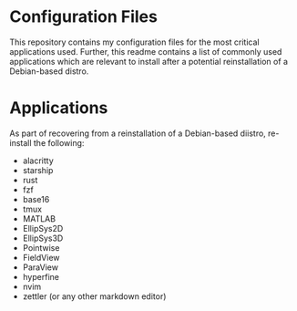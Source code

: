 # Configuration Files
This repository contains my configuration files for the most critical applications used. Further, this readme contains a list of commonly used applications which are relevant to install after a potential reinstallation of a Debian-based distro.

# Applications
As part of recovering from a reinstallation of a Debian-based diistro, re-install the following:
- alacritty
- starship
- rust
- fzf
- base16
- tmux
- MATLAB
- EllipSys2D
- EllipSys3D
- Pointwise
- FieldView
- ParaView
- hyperfine
- nvim
- zettler (or any other markdown editor)

